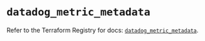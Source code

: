 # `datadog_metric_metadata`

Refer to the Terraform Registry for docs: [`datadog_metric_metadata`](https://registry.terraform.io/providers/datadog/datadog/3.43.0/docs/resources/metric_metadata).
